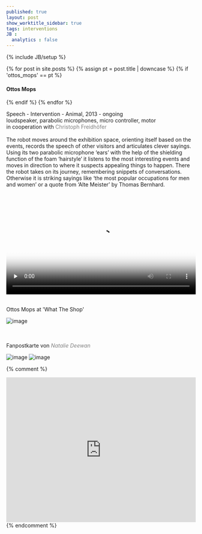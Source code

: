 ```yaml
---
published: true
layout: post
show_worktitle_sidebar: true
tags: interventions
JB :
  analytics : false
---
```


{% include JB/setup %}

<div class="container-parent">
<div class="container-narrow-right">
{% for post in site.posts %}
	{% assign pt = post.title | downcase %}
	{% if 'ottos_mops' == pt %}
<h4><a href="{{ BASE_PATH }}{{ post.url }}"></a>Ottos Mops</h4>
	{% endif %}
{% endfor %}

<p>
Speech - Intervention - Animal, 2013 - ongoing<br />
loudspeaker, parabolic microphones, micro controller, motor<br />
in cooperation with <a href="http://www.kunst-und-raederwerk.de/" target="_blank" style="text-decoration:none; color: grey">Christoph Freidhöfer</a> <br /><br />
The robot moves around the exhibition space, orienting itself based on the events, records the speech of other visitors and articulates clever sayings. Using its two parabolic microphone ‘ears’ with the help of the shielding function of the foam ‘hairstyle’ it listens to the most interesting events and moves in direction to where it suspects appealing things to happen. There the robot takes on its journey, remembering snippets of conversations. Otherwise it is striking sayings like ‘the most popular occupations for men and women’ or a quote from ‘Alte Meister’ by Thomas Bernhard.<br /><br />
</p>
</div>


<div class="container-narrow-left">
<video controls preload="none" poster="{{ site.url }}/images/ottos_mops_poster_small.jpg" width="100%" height="auto">
  <source src="{{ site.url }}/images/ottosmops.mp4" type="video/mp4">
</video>


<p> <br />Ottos Mops at 'What The Shop'<br /></p>
<img src="{{ site.url }}/images/ottosmops_small_lg.jpg" alt="image">

<p> <br /> <br />Fanpostkarte von 
	<a href="http://www.heterotypia.net/" target="_blank" style="text-decoration:none; color: grey">
	<i>Natalie Deewan</i></a>
</p>
<img src="{{ site.url }}/images/petit_conferencier_card_I_sm.jpg" loading="lazy" alt="image">
<img src="{{ site.url }}/images/petit_conferencier_card_II_sm.jpg" loading="lazy" alt="image">

</div>
</div>

{% comment %}
<iframe width="100%" height="384" frameborder="0" allowfullscreen="" webkitallowfullscreen="" src="http://player.vimeo.com/video/66463893?title=0&amp;byline=0&amp;portrait=0">
</iframe>
{% endcomment %}



